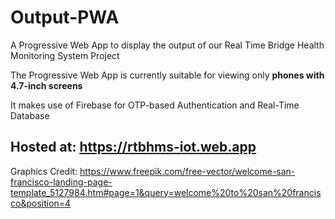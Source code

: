 # Output-PWA

A Progressive Web App to display the output of our Real Time Bridge Health Monitoring System Project

The Progressive Web App is currently suitable for viewing only **phones with 4.7-inch screens**

It makes use of Firebase for OTP-based Authentication and Real-Time Database

## Hosted at: https://rtbhms-iot.web.app

Graphics Credit: https://www.freepik.com/free-vector/welcome-san-francisco-landing-page-template_5127984.htm#page=1&query=welcome%20to%20san%20francisco&position=4
